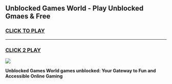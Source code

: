 
## Unblocked Games World - Play Unblocked Gmaes & Free
<h3>
<a href="https://premium.freeplayer.one?title=Unblocked_Games_World&ref=19F">CLICK TO PLAY</a></h3>
<hr>

<h3>
<a href="https://premium.freeplayer.one?title=Unblocked_Games_World&ref=19F">CLICK 2 PLAY</a>
  
</h3>

<a href="https://premium.freeplayer.one?title=Unblocked_Games_World&ref=19F/"><img src="https://clearcache.store/games.png"></a>


**Unblocked Games World games unblocked: Your Gateway to Fun and Accessible Online Gaming**
